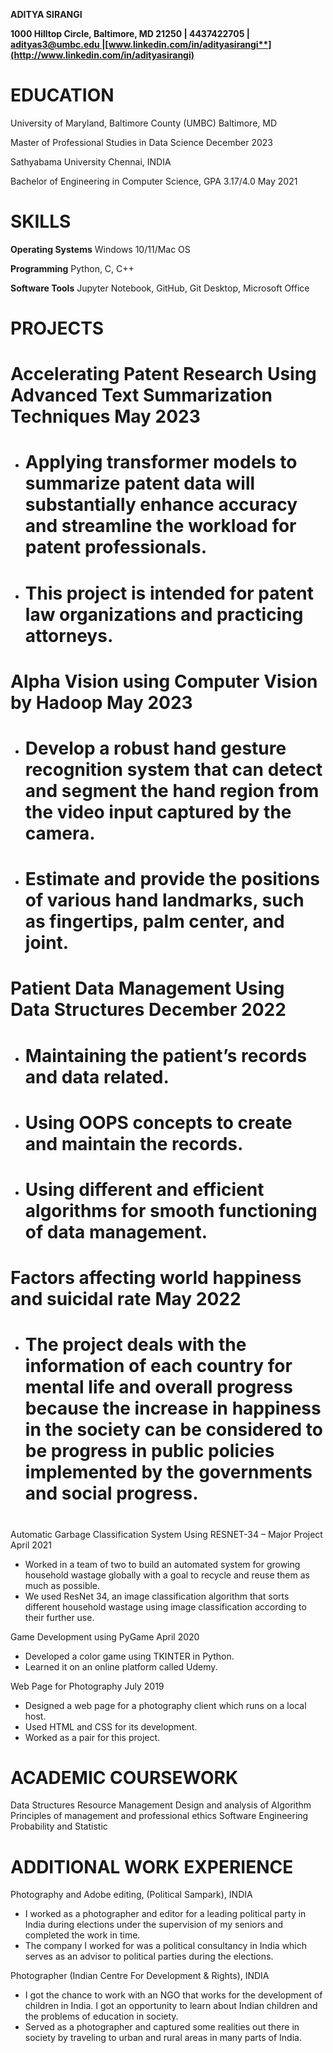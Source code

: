 ﻿**ADITYA SIRANGI**      

**1000 Hilltop Circle, Baltimore, MD 21250 | 4437422705 | [adityas3@umbc.edu ](mailto:adityas3@umbc.edu)|[www.linkedin.com/in/adityasirangi**](http://www.linkedin.com/in/adityasirangi)**


# **EDUCATION**
University of Maryland, Baltimore County (UMBC)	Baltimore, MD

Master of Professional Studies in Data Science	December 2023

Sathyabama University	Chennai, INDIA

Bachelor of Engineering in Computer Science, GPA 3.17/4.0	May 2021


# **SKILLS**
**Operating Systems**	Windows 10/11/Mac OS

**Programming**	Python, C, C++

**Software Tools**	Jupyter Notebook, GitHub, Git Desktop, Microsoft Office


# **PROJECTS**
#
# Accelerating Patent Research Using Advanced Text Summarization Techniques                                        May 2023
- # Applying transformer models to summarize patent data will substantially enhance accuracy and streamline the workload for patent professionals.
- # This project is intended for patent law organizations and practicing attorneys.
#
# Alpha Vision using Computer Vision by Hadoop                                                                                                  May 2023
- # Develop a robust hand gesture recognition system that can detect and segment the hand region from the video input captured by the camera.
- # Estimate and provide the positions of various hand landmarks, such as fingertips, palm center, and joint.
#
# Patient Data Management Using Data Structures                                                                                                  December 2022        
- # Maintaining the patient’s records and data related.
- # Using OOPS concepts to create and maintain the records.
- # Using different and efficient algorithms for smooth functioning of data management.
#
# Factors affecting world happiness and suicidal rate							 May 2022
- # The project deals with the information of each country for mental life and overall progress because the increase in happiness in the society can be considered to be progress in public policies implemented by the governments and social progress.
#
Automatic Garbage Classification System Using RESNET-34 – Major Project	 April 2021

- Worked in a team of two to build an automated system for growing household wastage globally with a goal to recycle and reuse them as much as possible.
- We used ResNet 34, an image classification algorithm that sorts different household wastage using image classification according to their further use.


Game Development using PyGame	April 2020

- Developed a color game using TKINTER in Python.
- Learned it on an online platform called Udemy.


Web Page for Photography	July 2019

- Designed a web page for a photography client which runs on a local host.
- Used HTML and CSS for its development.
- Worked as a pair for this project.

# **ACADEMIC COURSEWORK**

Data Structures	Resource Management		Design and analysis of Algorithm Principles of management and professional ethics	Software Engineering	Probability and Statistic

# **ADDITIONAL WORK EXPERIENCE**

Photography and Adobe editing, (Political Sampark), INDIA

- I worked as a photographer and editor for a leading political party in India during	elections under the supervision of my seniors and completed the work in time.
- The company I worked for was a political consultancy in India which serves as an advisor to	political parties during the elections.

Photographer (Indian Centre For Development & Rights), INDIA

- I got the chance to work with an NGO that works for the development of children in India. I got an opportunity to learn about Indian children and the problems of education in society.
- Served as a photographer and captured some realities out there in society by traveling to urban and rural areas in many parts of India.

